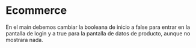 # Ecommerce
En el main debemos cambiar la booleana de inicio a false para entrar en la pantalla de login y a true para la pantalla de datos de producto, aunque no mostrara nada.
